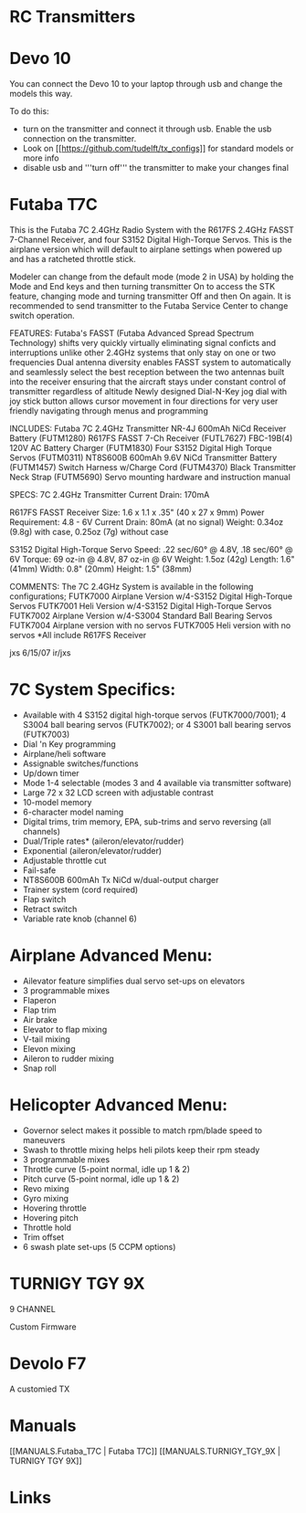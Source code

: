 # RC Transmitters 

# Devo 10 

You can connect the Devo 10 to your laptop through usb and change the models this way.

To do this:
* turn on the transmitter and connect it through usb. Enable the usb connection on the transmitter.
* Look on [[https://github.com/tudelft/tx_configs]] for standard models or more info
* disable usb and '''turn off''' the transmitter to make your changes final

# Futaba T7C 

This is the Futaba 7C 2.4GHz Radio System
with the R617FS 2.4GHz FASST 7-Channel Receiver,
and four S3152 Digital High-Torque Servos.
This is the airplane version which will default to airplane settings
when powered up and has a ratcheted throttle stick.

Modeler can change from the default mode (mode 2 in USA) by holding the Mode and End keys and then turning transmitter On to access the STK feature, changing mode and turning transmitter Off and then On again. It is recommended to send transmitter to the Futaba Service Center to change switch operation.

FEATURES: Futaba's FASST (Futaba Advanced Spread Spectrum Technology) shifts very quickly virtually eliminating signal conficts and interruptions unlike other 2.4GHz systems that only stay on one or two frequencies Dual antenna diversity enables FASST system to automatically and seamlessly select the best reception between the two antennas built into the receiver ensuring that the aircraft stays under constant control of transmitter regardless of altitude Newly designed Dial-N-Key jog dial with joy stick button allows cursor movement in four directions for very user friendly navigating through menus and programming

INCLUDES: Futaba 7C 2.4GHz Transmitter NR-4J 600mAh NiCd Receiver Battery (FUTM1280) R617FS FASST 7-Ch Receiver (FUTL7627) FBC-19B(4) 120V AC Battery Charger (FUTM1830) Four S3152 Digital High Torque Servos (FUTM0311) NT8S600B 600mAh 9.6V NiCd Transmitter Battery (FUTM1457) Switch Harness w/Charge Cord (FUTM4370) Black Transmitter Neck Strap (FUTM5690) Servo mounting hardware and instruction manual

SPECS: 7C 2.4GHz Transmitter Current Drain: 170mA

R617FS FASST Receiver Size: 1.6 x 1.1 x .35" (40 x 27 x 9mm) Power Requirement: 4.8 - 6V Current Drain: 80mA (at no signal) Weight: 0.34oz (9.8g) with case, 0.25oz (7g) without case

S3152 Digital High-Torque Servo Speed: .22 sec/60° @ 4.8V, .18 sec/60° @ 6V Torque: 69 oz-in @ 4.8V, 87 oz-in @ 6V Weight: 1.5oz (42g) Length: 1.6" (41mm) Width: 0.8" (20mm) Height: 1.5" (38mm)

COMMENTS: The 7C 2.4GHz System is available in the following configurations; FUTK7000 Airplane Version w/4-S3152 Digital High-Torque Servos FUTK7001 Heli Version w/4-S3152 Digital High-Torque Servos FUTK7002 Airplane Version w/4-S3004 Standard Ball Bearing Servos FUTK7004 Airplane version with no servos FUTK7005 Heli version with no servos *All include R617FS Receiver

jxs 6/15/07 ir/jxs 

# 7C System Specifics: 
* Available with 4 S3152 digital high-torque servos (FUTK7000/7001); 4 S3004 ball bearing servos (FUTK7002); or 4 S3001 ball bearing servos (FUTK7003)
* Dial 'n Key programming
* Airplane/heli software
* Assignable switches/functions
* Up/down timer
* Mode 1-4 selectable (modes 3 and 4 available via transmitter software)
* Large 72 x 32 LCD screen with adjustable contrast
* 10-model memory
* 6-character model naming
* Digital trims, trim memory, EPA, sub-trims and servo reversing (all channels)
* Dual/Triple rates* (aileron/elevator/rudder)
* Exponential (aileron/elevator/rudder)
* Adjustable throttle cut
* Fail-safe
* NT8S600B 600mAh Tx NiCd w/dual-output charger
* Trainer system (cord required)
* Flap switch
* Retract switch
* Variable rate knob (channel 6)

# Airplane Advanced Menu: 

* Ailevator feature simplifies dual servo set-ups on elevators
* 3 programmable mixes
* Flaperon
* Flap trim
* Air brake
* Elevator to flap mixing
* V-tail mixing
* Elevon mixing
* Aileron to rudder mixing
* Snap roll

# Helicopter Advanced Menu: 

* Governor select makes it possible to match rpm/blade speed to maneuvers
* Swash to throttle mixing helps heli pilots keep their rpm steady
* 3 programmable mixes
* Throttle curve (5-point normal, idle up 1 & 2)
* Pitch curve (5-point normal, idle up 1 & 2)
* Revo mixing
* Gyro mixing
* Hovering throttle
* Hovering pitch
* Throttle hold
* Trim offset
* 6 swash plate set-ups (5 CCPM options)

# TURNIGY TGY 9X 

9 CHANNEL

Custom Firmware

# Devolo F7 

A customied TX

# Manuals 

[[MANUALS.Futaba_T7C | Futaba T7C]]
[[MANUALS.TURNIGY_TGY_9X | TURNIGY TGY 9X]]

# Links 


